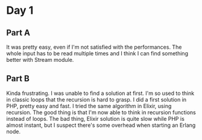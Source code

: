 # Day 1

## Part A

It was pretty easy, even if I'm not satisfied with the performances.
The whole input has to be read multiple times and I think I can find something better with Stream module.

## Part B

Kinda frustrating. I was unable to find a solution at first.
I'm so used to think in classic loops that the recursion is hard to grasp.
I did a first solution in PHP, pretty easy and fast.
I tried the same algorithm in Elixir, using recursion.
The good thing is that I'm now able to think in recursion functions instead of loops.
The bad thing, Elixir solution is quite slow while PHP is almost instant,
but I suspect there's some overhead when starting an Erlang node.